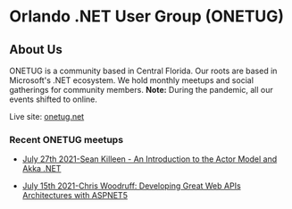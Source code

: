 # Orlando .NET User Group (ONETUG)

## About Us

ONETUG is a community based in Central Florida. Our roots are based in Microsoft's .NET ecosystem. We hold monthly meetups and social gatherings for community members.
**Note:** During the pandemic, all our events shifted to online.

Live site: [onetug.net](https://onetug.net)

### Recent ONETUG meetups

* [July 27th 2021-Sean Killeen - An Introduction to the Actor Model and Akka .NET](./meetings/killeen.md)

* [July 15th 2021-Chris Woodruff: Developing Great Web APIs Architectures with ASPNET5](./meetings/woody.md)